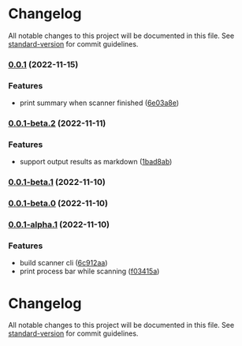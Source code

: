 # Changelog

All notable changes to this project will be documented in this file. See [standard-version](https://github.com/conventional-changelog/standard-version) for commit guidelines.

### [0.0.1](https://github.com/HaydenOrz/code-scanner/compare/v0.0.1-beta.2...v0.0.1) (2022-11-15)


### Features

* print summary when scanner finished ([6e03a8e](https://github.com/HaydenOrz/code-scanner/commit/6e03a8e26d123bf1c240447134d240f1718195de))

### [0.0.1-beta.2](https://github.com/HaydenOrz/code-scanner/compare/v0.0.1-beta.1...v0.0.1-beta.2) (2022-11-11)


### Features

* support output results as markdown ([1bad8ab](https://github.com/HaydenOrz/code-scanner/commit/1bad8abff93f09ed1d65a18e75e3ed068d399a70))

### [0.0.1-beta.1](https://github.com/HaydenOrz/code-scanner/compare/v0.0.1-alpha.1...v0.0.1-beta.1) (2022-11-10)

### [0.0.1-beta.0](https://github.com/HaydenOrz/code-scanner/compare/v0.0.1-alpha.1...v0.0.1-beta.0) (2022-11-10)

### [0.0.1-alpha.1](https://github.com/HaydenOrz/code-scanner/compare/v0.0.1-alpha.0...v0.0.1-alpha.1) (2022-11-10)


### Features

* build scanner cli ([6c912aa](https://github.com/HaydenOrz/code-scanner/commit/6c912aaabc11d6b2a7aadbc6fc9c9a79326c8394))
* print process bar while scanning ([f03415a](https://github.com/HaydenOrz/code-scanner/commit/f03415aae6d632a7eb54657b3f264ca7d77dbb9b))

# Changelog

All notable changes to this project will be documented in this file. See [standard-version](https://github.com/conventional-changelog/standard-version) for commit guidelines.
